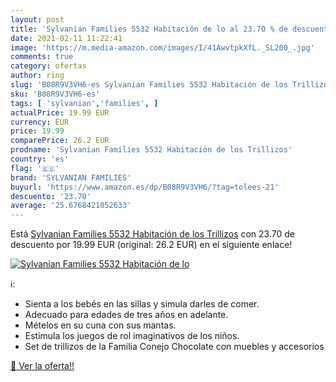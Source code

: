 ```yaml
---
layout: post
title: 'Sylvanian Families 5532 Habitación de lo al 23.70 % de descuento'
date: 2021-02-11 11:22:41
image: 'https://m.media-amazon.com/images/I/41AwvtpkXfL._SL200_.jpg'
comments: true
category: ofertas
author: ring
slug: 'B08R9V3VH6-es Sylvanian Families 5532 Habitación de los Trillizos'
sku: 'B08R9V3VH6-es'
tags: [ 'sylvanian','families', ]
actualPrice: 19.99 EUR
currency: EUR
price: 19.99
comparePrice: 26.2 EUR
prodname: 'Sylvanian Families 5532 Habitación de los Trillizos'
country: 'es'
flag: '🇪🇸'
brand: 'SYLVANIAN FAMILIES'
buyurl: 'https://www.amazon.es/dp/B08R9V3VH6/?tag=tolees-21'
descuento: '23.70'
average: '25.6768421052633'
---
```


Está [Sylvanian Families 5532 Habitación de los Trillizos](https://www.amazon.es/dp/B08R9V3VH6/?tag=tolees-21) con 23.70 de descuento por 19.99 EUR (original: 26.2 EUR) en el siguiente enlace!

[![Sylvanian Families 5532 Habitación de lo](https://m.media-amazon.com/images/I/41AwvtpkXfL._SL200_.jpg)](https://www.amazon.es/dp/B08R9V3VH6/?tag=tolees-21)

ℹ️:

- Sienta a los bebés en las sillas y simula darles de comer.
- Adecuado para edades de tres años en adelante.
- Mételos en su cuna con sus mantas.
- Estimula los juegos de rol imaginativos de los niños.
- Set de trillizos de la Familia Conejo Chocolate con muebles y accesorios

[🛒 Ver la oferta!!](https://www.amazon.es/dp/B08R9V3VH6/?tag=tolees-21)
